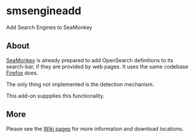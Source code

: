 smsengineadd
============

Add Search Engines to SeaMonkey

About
-----

[SeaMonkey](http://www.seamonkey-project.org/) is already prepared to add
OpenSearch definitions to its search-bar, if they are provided by web pages.
It uses the same codebase [Firefox](http://www.mozilla.org/) does.

The only thing not implemented is the detection mechanism.

This add-on suppplies this functionality.

More
----

Please see the [Wiki pages](smsengineadd/wiki/) for more information and download
locations.

